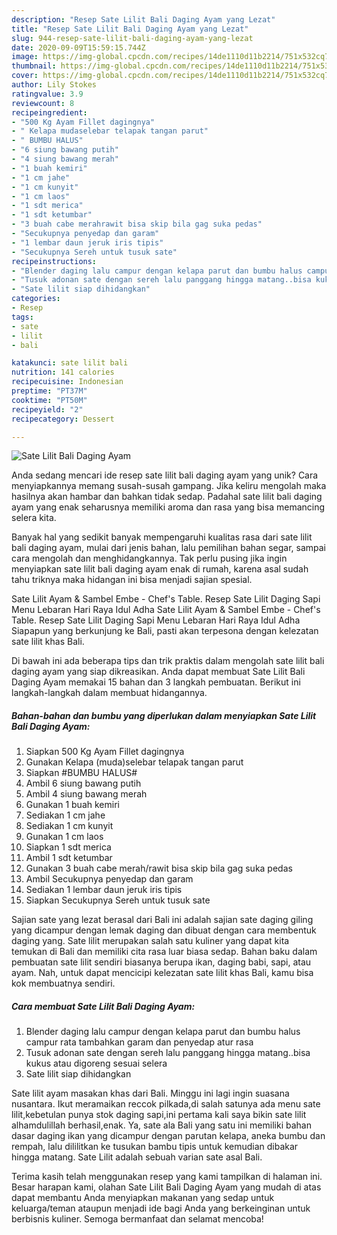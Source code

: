 ```yaml
---
description: "Resep Sate Lilit Bali Daging Ayam yang Lezat"
title: "Resep Sate Lilit Bali Daging Ayam yang Lezat"
slug: 944-resep-sate-lilit-bali-daging-ayam-yang-lezat
date: 2020-09-09T15:59:15.744Z
image: https://img-global.cpcdn.com/recipes/14de1110d11b2214/751x532cq70/sate-lilit-bali-daging-ayam-foto-resep-utama.jpg
thumbnail: https://img-global.cpcdn.com/recipes/14de1110d11b2214/751x532cq70/sate-lilit-bali-daging-ayam-foto-resep-utama.jpg
cover: https://img-global.cpcdn.com/recipes/14de1110d11b2214/751x532cq70/sate-lilit-bali-daging-ayam-foto-resep-utama.jpg
author: Lily Stokes
ratingvalue: 3.9
reviewcount: 8
recipeingredient:
- "500 Kg Ayam Fillet dagingnya"
- " Kelapa mudaselebar telapak tangan parut"
- " BUMBU HALUS"
- "6 siung bawang putih"
- "4 siung bawang merah"
- "1 buah kemiri"
- "1 cm jahe"
- "1 cm kunyit"
- "1 cm laos"
- "1 sdt merica"
- "1 sdt ketumbar"
- "3 buah cabe merahrawit bisa skip bila gag suka pedas"
- "Secukupnya penyedap dan garam"
- "1 lembar daun jeruk iris tipis"
- "Secukupnya Sereh untuk tusuk sate"
recipeinstructions:
- "Blender daging lalu campur dengan kelapa parut dan bumbu halus campur rata tambahkan garam dan penyedap atur rasa"
- "Tusuk adonan sate dengan sereh lalu panggang hingga matang..bisa kukus atau digoreng sesuai selera"
- "Sate lilit siap dihidangkan"
categories:
- Resep
tags:
- sate
- lilit
- bali

katakunci: sate lilit bali 
nutrition: 141 calories
recipecuisine: Indonesian
preptime: "PT37M"
cooktime: "PT50M"
recipeyield: "2"
recipecategory: Dessert

---
```



![Sate Lilit Bali Daging Ayam](https://img-global.cpcdn.com/recipes/14de1110d11b2214/751x532cq70/sate-lilit-bali-daging-ayam-foto-resep-utama.jpg)

Anda sedang mencari ide resep sate lilit bali daging ayam yang unik? Cara menyiapkannya memang susah-susah gampang. Jika keliru mengolah maka hasilnya akan hambar dan bahkan tidak sedap. Padahal sate lilit bali daging ayam yang enak seharusnya memiliki aroma dan rasa yang bisa memancing selera kita.

Banyak hal yang sedikit banyak mempengaruhi kualitas rasa dari sate lilit bali daging ayam, mulai dari jenis bahan, lalu pemilihan bahan segar, sampai cara mengolah dan menghidangkannya. Tak perlu pusing jika ingin menyiapkan sate lilit bali daging ayam enak di rumah, karena asal sudah tahu triknya maka hidangan ini bisa menjadi sajian spesial.

Sate Lilit Ayam &amp; Sambel Embe - Chef&#39;s Table. Resep Sate Lilit Daging Sapi Menu Lebaran Hari Raya Idul Adha Sate Lilit Ayam &amp; Sambel Embe - Chef&#39;s Table. Resep Sate Lilit Daging Sapi Menu Lebaran Hari Raya Idul Adha Siapapun yang berkunjung ke Bali, pasti akan terpesona dengan kelezatan sate lilit khas Bali.


Di bawah ini ada beberapa tips dan trik praktis dalam mengolah sate lilit bali daging ayam yang siap dikreasikan. Anda dapat membuat Sate Lilit Bali Daging Ayam memakai 15 bahan dan 3 langkah pembuatan. Berikut ini langkah-langkah dalam membuat hidangannya.

<!--inarticleads1-->

##### Bahan-bahan dan bumbu yang diperlukan dalam menyiapkan Sate Lilit Bali Daging Ayam:

1. Siapkan 500 Kg Ayam Fillet dagingnya
1. Gunakan  Kelapa (muda)selebar telapak tangan parut
1. Siapkan  #BUMBU HALUS#
1. Ambil 6 siung bawang putih
1. Ambil 4 siung bawang merah
1. Gunakan 1 buah kemiri
1. Sediakan 1 cm jahe
1. Sediakan 1 cm kunyit
1. Gunakan 1 cm laos
1. Siapkan 1 sdt merica
1. Ambil 1 sdt ketumbar
1. Gunakan 3 buah cabe merah/rawit bisa skip bila gag suka pedas
1. Ambil Secukupnya penyedap dan garam
1. Sediakan 1 lembar daun jeruk iris tipis
1. Siapkan Secukupnya Sereh untuk tusuk sate


Sajian sate yang lezat berasal dari Bali ini adalah sajian sate daging giling yang dicampur dengan lemak daging dan dibuat dengan cara membentuk daging yang. Sate lilit merupakan salah satu kuliner yang dapat kita temukan di Bali dan memiliki cita rasa luar biasa sedap. Bahan baku dalam pembuatan sate lilit sendiri biasanya berupa ikan, daging babi, sapi, atau ayam. Nah, untuk dapat mencicipi kelezatan sate lilit khas Bali, kamu bisa kok membuatnya sendiri. 

<!--inarticleads2-->

##### Cara membuat Sate Lilit Bali Daging Ayam:

1. Blender daging lalu campur dengan kelapa parut dan bumbu halus campur rata tambahkan garam dan penyedap atur rasa
1. Tusuk adonan sate dengan sereh lalu panggang hingga matang..bisa kukus atau digoreng sesuai selera
1. Sate lilit siap dihidangkan


Sate lilit ayam masakan khas dari Bali. Minggu ini lagi ingin suasana nusantara. Ikut meramaikan reccok pilkada,di salah satunya ada menu sate lilit,kebetulan punya stok daging sapi,ini pertama kali saya bikin sate lilit alhamdulillah berhasil,enak. Ya, sate ala Bali yang satu ini memiliki bahan dasar daging ikan yang dicampur dengan parutan kelapa, aneka bumbu dan rempah, lalu dililitkan ke tusukan bambu tipis untuk kemudian dibakar hingga matang. Sate Lilit adalah sebuah varian sate asal Bali. 

Terima kasih telah menggunakan resep yang kami tampilkan di halaman ini. Besar harapan kami, olahan Sate Lilit Bali Daging Ayam yang mudah di atas dapat membantu Anda menyiapkan makanan yang sedap untuk keluarga/teman ataupun menjadi ide bagi Anda yang berkeinginan untuk berbisnis kuliner. Semoga bermanfaat dan selamat mencoba!
